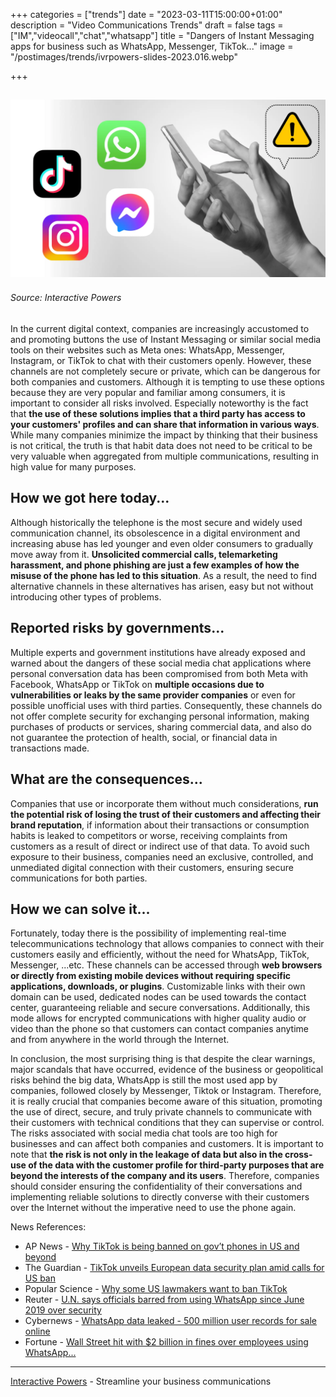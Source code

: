 +++
categories = ["trends"]
date = "2023-03-11T15:00:00+01:00"
description = "Video Communications Trends"
draft = false
tags = ["IM","videocall","chat","whatsapp"]
title = "Dangers of Instant Messaging apps for business such as WhatsApp, Messenger, TikTok..."
image = "/postimages/trends/ivrpowers-slides-2023.016.webp"

+++

![instant messaging apps dangers](/postimages/trends/ivrpowers-slides-2023.016.webp)
------------
###### Source: Interactive Powers

In the current digital context, companies are increasingly accustomed to and promoting buttons the use of Instant Messaging or similar social media tools on their websites such as Meta ones: WhatsApp, Messenger, Instagram, or TikTok to chat with their customers openly. However, these channels are not completely secure or private, which can be dangerous for both companies and customers. Although it is tempting to use these options because they are very popular and familiar among consumers, it is important to consider all risks involved. Especially noteworthy is the fact that **the use of these solutions implies that a third party has access to your customers' profiles and can share that information in various ways**. While many companies minimize the impact by thinking that their business is not critical, the truth is that habit data does not need to be critical to be very valuable when aggregated from multiple communications, resulting in high value for many purposes.

## How we got here today...

Although historically the telephone is the most secure and widely used communication channel, its obsolescence in a digital environment and increasing abuse has led younger and even older consumers to gradually move away from it. **Unsolicited commercial calls, telemarketing harassment, and phone phishing are just a few examples of how the misuse of the phone has led to this situation**. As a result, the need to find alternative channels in these alternatives has arisen, easy but not without introducing other types of problems.

## Reported risks by governments...

Multiple experts and government institutions have already exposed and warned about the dangers of these social media chat applications where personal conversation data has been compromised from both Meta with Facebook, WhatsApp or TikTok on **multiple occasions due to vulnerabilities or leaks by the same provider companies** or even for possible unofficial uses with third parties. Consequently, these channels do not offer complete security for exchanging personal information, making purchases of products or services, sharing commercial data, and also do not guarantee the protection of health, social, or financial data in transactions made.

## What are the consequences...

Companies that use or incorporate them without much considerations, **run the potential risk of losing the trust of their customers and affecting their brand reputation**, if information about their transactions or consumption habits is leaked to competitors or worse, receiving complaints from customers as a result of direct or indirect use of that data. To avoid such exposure to their business, companies need an exclusive, controlled, and unmediated digital connection with their customers, ensuring secure communications for both parties.

## How we can solve it...

Fortunately, today there is the possibility of implementing real-time telecommunications technology that allows companies to connect with their customers easily and efficiently, without the need for WhatsApp, TikTok, Messenger, ...etc. These channels can be accessed through **web browsers or directly from existing mobile devices without requiring specific applications, downloads, or plugins**. Customizable links with their own domain can be used, dedicated nodes can be used towards the contact center, guaranteeing reliable and secure conversations. Additionally, this mode allows for encrypted communications with higher quality audio or video than the phone so that customers can contact companies anytime and from anywhere in the world through the Internet.

In conclusion, the most surprising thing is that despite the clear warnings, major scandals that have occurred, evidence of the business or geopolitical risks behind the big data, WhatsApp is still the most used app by companies, followed closely by Messenger, Tiktok or Instagram. Therefore, it is really crucial that companies become aware of this situation, promoting the use of direct, secure, and truly private channels to communicate with their customers with technical conditions that they can supervise or control. The risks associated with social media chat tools are too high for businesses and can affect both companies and customers. It is important to note that **the risk is not only in the leakage of data but also in the cross-use of the data with the customer profile for third-party purposes that are beyond the interests of the company and its users**. Therefore, companies should consider ensuring the confidentiality of their conversations and implementing reliable solutions to directly converse with their customers over the Internet without the imperative need to use the phone again.


News References:

* AP News - [Why TikTok is being banned on gov’t phones in US and beyond](https://apnews.com/article/why-is-tiktok-being-banned-7d2de01d3ac5ab2b8ec2239dc7f2b20d)
* The Guardian - [TikTok unveils European data security plan amid calls for US ban](https://www.theguardian.com/technology/2023/mar/08/tiktok-european-data-security-regime-us-ban-social-video-app)
* Popular Science - [Why some US lawmakers want to ban TikTok](https://www.popsci.com/technology/tiktok-ban-restrict-act/)
* Reuter - [U.N. says officials barred from using WhatsApp since June 2019 over security](https://www.reuters.com/article/us-un-whatsapp-idUSKBN1ZM32P)
* Cybernews - [WhatsApp data leaked - 500 million user records for sale online](https://cybernews.com/news/whatsapp-data-leak/)
* Fortune - [Wall Street hit with $2 billion in fines over employees using WhatsApp...](https://fortune.com/2022/09/27/wall-street-fines-employee-use-of-whatsapp-unauthorized-messaging-apps/)


---
[Interactive Powers](http://www.ivrpowers.com/) - Streamline your business communications



